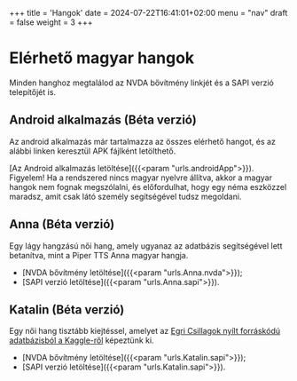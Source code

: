 +++
title = 'Hangok'
date = 2024-07-22T16:41:01+02:00
menu = "nav"
draft = false
weight = 3
+++

# Elérhető magyar hangok

Minden hanghoz megtalálod az NVDA bővítmény linkjét és a SAPI verzió telepítőjét is.

## Android alkalmazás (Béta verzió)

Az android alkalmazás már tartalmazza az összes elérhető hangot, és az alábbi linken keresztül APK fájlként letölthető.

[Az Android alkalmazás letöltése]({{<param "urls.androidApp">}}).
Figyelem! Ha a rendszered nincs magyar nyelvre állítva, akkor a magyar hangok nem fognak megszólalni, és előfordulhat, hogy egy néma eszközzel maradsz, amit csak látó személy segítségével tudsz megoldani.

## Anna (Béta verzió)

Egy lágy hangzású női hang, amely ugyanaz az adatbázis segítségével lett betanítva, mint a Piper TTS Anna magyar hangja.

* [NVDA bővítmény letöltése]({{<param "urls.Anna.nvda">}});
* [SAPI verzió letöltése]({{<param "urls.Anna.sapi">}}).

## Katalin (Béta verzió)

Egy női hang tisztább kiejtéssel, amelyet az [Egri Csillagok nyílt forráskódú adatbázisból a Kaggle-ről](https://www.kaggle.com/datasets/bryanpark/hungarian-single-speaker-speech-dataset) képeztünk ki.
* [NVDA bővítmény letöltése]({{<param "urls.Katalin.sapi">}});
* [SAPI verzió letöltése]({{<param "urls.Katalin.sapi">}}).
